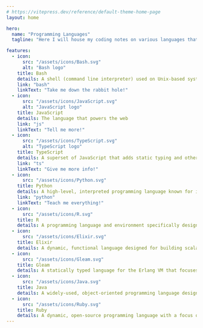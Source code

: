 ```yaml
---
# https://vitepress.dev/reference/default-theme-home-page
layout: home

hero:
  name: "Programming Languages"
  tagline: "Here I will house my coding notes on various languages that I came into contact with"

features:
  - icon:
      src: "/assets/icons/Bash.svg"
      alt: "Bash logo"
    title: Bash
    details: A shell (command line interpreter) used on Unix-based systems that lets you interact with your computer by typing commands
    link: "bash"
    linkText: "Take me down the rabbit hole!"
  - icon:
      src: "/assets/icons/JavaScript.svg"
      alt: "JavaScript logo"
    title: JavaScript
    details: The language that powers the web
    link: "js"
    linkText: "Tell me more!"
  - icon:
      src: "/assets/icons/TypeScript.svg"
      alt: "TypeScript logo"
    title: TypeScript
    details: A superset of JavaScript that adds static typing and other features to enhance developer productivity and code quality
    link: "ts"
    linkText: "Give me more info!"
  - icon:
      src: "/assets/icons/Python.svg"
    title: Python
    details: A high-level, interpreted programming language known for its readability, simplicity, and vast ecosystem of libraries and frameworks
    link: "python"
    linkText: "Teach me everything!"
  - icon:
      src: "/assets/icons/R.svg"
    title: R
    details: A programming language and environment specifically designed for statistical computing, data analysis, and graphical representation of data (COMING SOON)
  - icon:
      src: "/assets/icons/Elixir.svg"
    title: Elixir
    details: A dynamic, functional language designed for building scalable and maintainable applications, running on the Erlang VM (COMING SOON)
  - icon:
      src: "/assets/icons/Gleam.svg"
    title: Gleam
    details: A statically typed language for the Erlang VM that focuses on being small and simple, while offering strong guarantees about the reliability of code  (COMING SOON)
  - icon:
      src: "/assets/icons/Java.svg"
    title: Java
    details: A widely-used, object-oriented programming language designed to be platform-independent through the use of the Java Virtual Machine (COMING SOON)
  - icon:
      src: "/assets/icons/Ruby.svg"
    title: Ruby
    details: A dynamic, open-source programming language with a focus on simplicity and productivity, known for its elegant syntax (COMING SOON)
---
```


